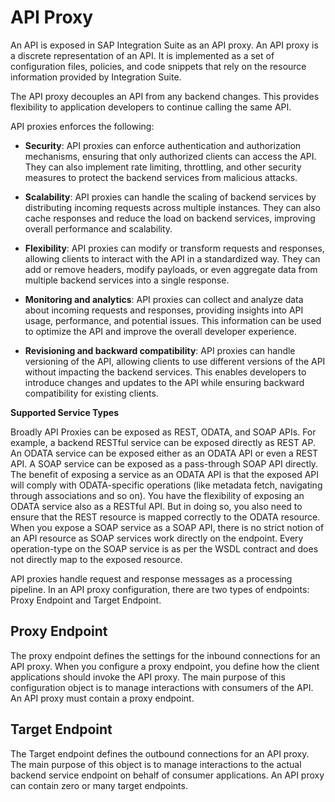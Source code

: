 <!-- loio8962643388fc4df6b7a165baa14475d9 -->

# API Proxy

An API is exposed in SAP Integration Suite as an API proxy. An API proxy is a discrete representation of an API. It is implemented as a set of configuration files, policies, and code snippets that rely on the resource information provided by Integration Suite.

The API proxy decouples an API from any backend changes. This provides flexibility to application developers to continue calling the same API.

API proxies enforces the following:

-   **Security**: API proxies can enforce authentication and authorization mechanisms, ensuring that only authorized clients can access the API. They can also implement rate limiting, throttling, and other security measures to protect the backend services from malicious attacks.

-   **Scalability**: API proxies can handle the scaling of backend services by distributing incoming requests across multiple instances. They can also cache responses and reduce the load on backend services, improving overall performance and scalability.

-   **Flexibility**: API proxies can modify or transform requests and responses, allowing clients to interact with the API in a standardized way. They can add or remove headers, modify payloads, or even aggregate data from multiple backend services into a single response.

-   **Monitoring and analytics**: API proxies can collect and analyze data about incoming requests and responses, providing insights into API usage, performance, and potential issues. This information can be used to optimize the API and improve the overall developer experience.

-   **Revisioning and backward compatibility**: API proxies can handle versioning of the API, allowing clients to use different versions of the API without impacting the backend services. This enables developers to introduce changes and updates to the API while ensuring backward compatibility for existing clients.


**Supported Service Types** 

Broadly API Proxies can be exposed as REST, ODATA, and SOAP APIs. For example, a backend RESTful service can be exposed directly as REST AP. An ODATA service can be exposed either as an ODATA API or even a REST API. A SOAP service can be exposed as a pass-through SOAP API directly. The benefit of exposing a service as an ODATA API is that the exposed API will comply with ODATA-specific operations \(like metadata fetch, navigating through associations and so on\). You have the flexibility of exposing an ODATA service also as a RESTful API. But in doing so, you also need to ensure that the REST resource is mapped correctly to the ODATA resource. When you expose a SOAP service as a SOAP API, there is no strict notion of an API resource as SOAP services work directly on the endpoint. Every operation-type on the SOAP service is as per the WSDL contract and does not directly map to the exposed resource.

API proxies handle request and response messages as a processing pipeline. In an API proxy configuration, there are two types of endpoints: Proxy Endpoint and Target Endpoint.



## Proxy Endpoint

The proxy endpoint defines the settings for the inbound connections for an API proxy. When you configure a proxy endpoint, you define how the client applications should invoke the API proxy. The main purpose of this configuration object is to manage interactions with consumers of the API. An API proxy must contain a proxy endpoint.



## Target Endpoint

The Target endpoint defines the outbound connections for an API proxy. The main purpose of this object is to manage interactions to the actual backend service endpoint on behalf of consumer applications. An API proxy can contain zero or many target endpoints.

